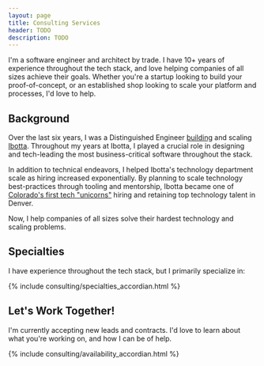 ```yaml
---
layout: page
title: Consulting Services
header: TODO
description: TODO
---
```


I'm a software engineer and architect by trade. I have 10+ years of experience throughout the
tech stack, and love helping companies of all sizes achieve their goals. Whether
you're a startup looking to build your proof-of-concept, or an established shop
looking to scale your platform and processes, I'd love to help.

## Background

Over the last six years, I was a Distinguished Engineer [building](https://medium.com/building-ibotta)
and scaling [Ibotta](https://ibotta.com/). Throughout my years at Ibotta, I played a crucial role in designing and tech-leading the most business-critical software throughout the stack.

In addition to technical endeavors, I helped Ibotta's technology department scale as hiring increased exponentially. By planning to scale technology best-practices through tooling and mentorship, Ibotta became one of [Colorado's first tech "unicorns"](https://www.builtincolorado.com/2019/08/05/ibotta-series-d-funding-unicorn) hiring and retaining top technology talent in Denver.

Now, I help companies of all sizes solve their hardest technology and scaling problems.

## Specialties

I have experience throughout the tech stack, but I primarily specialize in:

{% include consulting/specialties_accordian.html %}

## Let's Work Together!

I'm currently accepting new leads and contracts. I'd love to learn about what you're working on, and how I can be of help.

{% include consulting/availability_accordian.html %}

